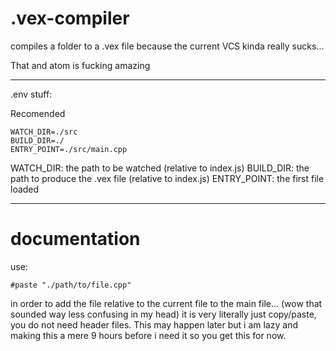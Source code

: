 # .vex-compiler
compiles a folder to a .vex file because the current VCS kinda really sucks...

That and atom is fucking amazing

----

.env stuff:

Recomended
```
WATCH_DIR=./src
BUILD_DIR=./
ENTRY_POINT=./src/main.cpp
```
WATCH_DIR: the path to be watched (relative to index.js)
BUILD_DIR: the path to produce the .vex file (relative to index.js)
ENTRY_POINT: the first file loaded

----
# documentation

use:
```
#paste "./path/to/file.cpp"
```
in order to add the file relative to the current file to the main file... (wow that sounded way less confusing in my head)
it is very literally just copy/paste, you do not need header files. This may happen later but i am lazy and making this a mere 9 hours before i need it so you get this for now.
